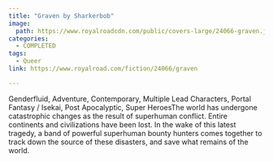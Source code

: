```yaml
---
title: "Graven by Sharkerbob"
image:
  path: https://www.royalroadcdn.com/public/covers-large/24066-graven.jpg
categories:
  - COMPLETED
tags:
  - Queer
link: https://www.royalroad.com/fiction/24066/graven

---
```

Genderfluid, Adventure, Contemporary, Multiple Lead Characters, Portal Fantasy / Isekai, Post Apocalyptic, Super HeroesThe world has undergone catastrophic changes as the result of superhuman conflict. Entire continents and civilizations have been lost. In the wake of this latest tragedy, a band of powerful superhuman bounty hunters comes together to track down the source of these disasters, and save what remains of the world.

